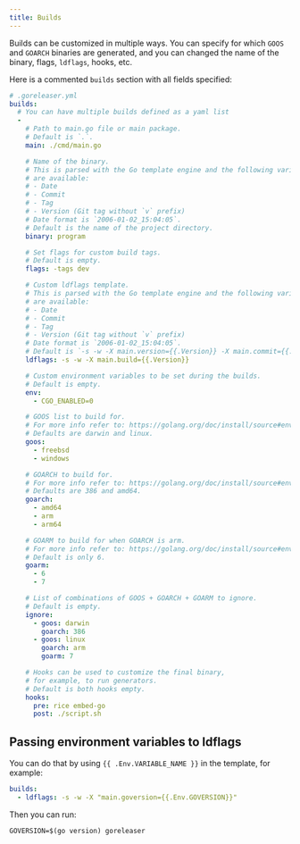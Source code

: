 ```yaml
---
title: Builds
---
```


Builds can be customized in multiple ways. You can specify for which `GOOS` and
`GOARCH` binaries are generated, and you can changed the name of the binary, flags, `ldflags`, hooks, etc.

Here is a commented `builds` section with all fields specified:

```yml
# .goreleaser.yml
builds:
  # You can have multiple builds defined as a yaml list
  -
    # Path to main.go file or main package.
    # Default is `.`.
    main: ./cmd/main.go

    # Name of the binary.
    # This is parsed with the Go template engine and the following variables
    # are available:
    # - Date
    # - Commit
    # - Tag
    # - Version (Git tag without `v` prefix)
    # Date format is `2006-01-02_15:04:05`.
    # Default is the name of the project directory.
    binary: program

    # Set flags for custom build tags.
    # Default is empty.
    flags: -tags dev

    # Custom ldflags template.
    # This is parsed with the Go template engine and the following variables
    # are available:
    # - Date
    # - Commit
    # - Tag
    # - Version (Git tag without `v` prefix)
    # Date format is `2006-01-02_15:04:05`.
    # Default is `-s -w -X main.version={{.Version}} -X main.commit={{.Commit}} -X main.date={{.Date}}`.
    ldflags: -s -w -X main.build={{.Version}}

    # Custom environment variables to be set during the builds.
    # Default is empty.
    env:
      - CGO_ENABLED=0

    # GOOS list to build for.
    # For more info refer to: https://golang.org/doc/install/source#environment
    # Defaults are darwin and linux.
    goos:
      - freebsd
      - windows

    # GOARCH to build for.
    # For more info refer to: https://golang.org/doc/install/source#environment
    # Defaults are 386 and amd64.
    goarch:
      - amd64
      - arm
      - arm64

    # GOARM to build for when GOARCH is arm.
    # For more info refer to: https://golang.org/doc/install/source#environment
    # Default is only 6.
    goarm:
      - 6
      - 7

    # List of combinations of GOOS + GOARCH + GOARM to ignore.
    # Default is empty.
    ignore:
      - goos: darwin
        goarch: 386
      - goos: linux
        goarch: arm
        goarm: 7

    # Hooks can be used to customize the final binary,
    # for example, to run generators.
    # Default is both hooks empty.
    hooks:
      pre: rice embed-go
      post: ./script.sh
```

## Passing environment variables to ldflags

You can do that by using `{{ .Env.VARIABLE_NAME }}` in the template, for
example:

```yaml
builds:
  - ldflags: -s -w -X "main.goversion={{.Env.GOVERSION}}"
```

Then you can run:

```console
GOVERSION=$(go version) goreleaser
```
